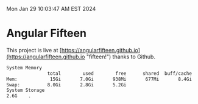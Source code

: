Mon Jan 29 10:03:47 AM EST 2024

# Angular Fifteen


This project is live at [https://angularfifteen.github.io](https://angularfifteen.github.io "fifteen!") thanks to Github.

```bash
System Memory
               total        used        free      shared  buff/cache   available
Mem:            15Gi       7.0Gi       938Mi       677Mi       8.4Gi       8.3Gi
Swap:          8.0Gi       2.8Gi       5.2Gi
System Storage
2.6G	.
```
```bash
